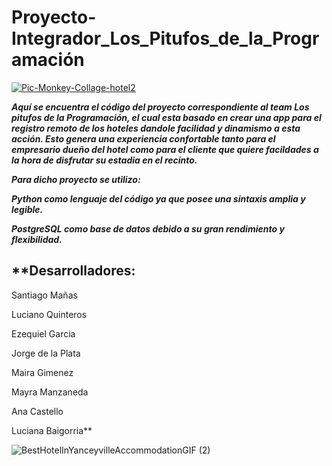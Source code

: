 # Proyecto-Integrador_Los_Pitufos_de_la_Programación

<a href='https://postimg.cc/p5ZVZVNb' target='_blank'><img src='https://i.postimg.cc/V5ySz5D6/Pic-Monkey-Collage-hotel2.jpg' border='0' alt='Pic-Monkey-Collage-hotel2'/></a>




***Aquí se encuentra el código del proyecto correspondiente al team Los pitufos de la Programación, el cual esta basado en crear una app para el registro remoto de los hoteles dandole facilidad y dinamismo a esta acción.
Esto genera una experiencia confortable tanto para el empresario dueño del hotel como para el cliente que quiere facildades a la hora de disfrutar su estadia en el recinto.***


***Para dicho proyecto se utilizo:***

***Python como lenguaje del código ya que posee una sintaxis amplia y legible.***

***PostgreSQL como base de datos debido a su gran rendimiento y flexibilidad.***



<h2>**Desarrolladores: </h2>

Santiago Mañas

Luciano Quinteros

Ezequiel Garcia

Jorge de la Plata

Maira Gimenez

Mayra Manzaneda

Ana Castello

Luciana Baigorria**



   ![BestHotelInYanceyvilleAccommodationGIF (2)](https://github.com/CodeSystem2022/Proyecto-Integrador_Los_Pitufos_de_la_Programaci-n/assets/92487756/b95f54ad-4701-4bdb-ba4d-cc30fa1265c9)

